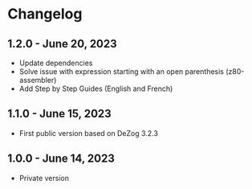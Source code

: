 # Changelog

## 1.2.0 - June 20, 2023

* Update dependencies
* Solve issue with expression starting with an open parenthesis (z80-assembler)
* Add Step by Step Guides (English and French)

## 1.1.0 - June 15, 2023

* First public version based on DeZog 3.2.3

## 1.0.0 - June 14, 2023

* Private version
